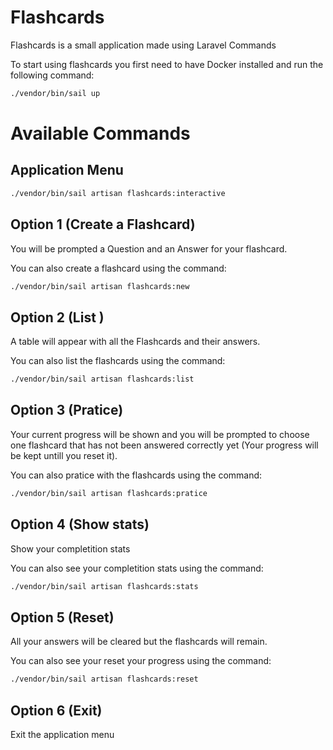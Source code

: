 
# Flashcards  

Flashcards is a small application made using Laravel Commands

To start using flashcards you first need to have Docker installed and run the following command:


```bash
./vendor/bin/sail up
```

# Available Commands

## Application Menu
```bash
./vendor/bin/sail artisan flashcards:interactive 
```

## Option 1 (Create a Flashcard)

You will be prompted a Question and an Answer for your flashcard. 

You can also create a flashcard using the command:
```bash
./vendor/bin/sail artisan flashcards:new 
```
## Option 2 (List )

A table will appear with all the Flashcards and their answers. 

You can also list the flashcards using the command:
```bash
./vendor/bin/sail artisan flashcards:list 
```

## Option 3 (Pratice)

Your current progress will be shown and you will be prompted to choose one flashcard that has not been answered correctly yet (Your progress will be kept untill you reset it).

You can also pratice with the flashcards using the command:
```bash
./vendor/bin/sail artisan flashcards:pratice 
```


## Option 4 (Show stats)

Show your completition stats

You can also see your completition stats using the command:
```bash
./vendor/bin/sail artisan flashcards:stats 
```

## Option 5 (Reset)

All your answers will be cleared but the flashcards will remain.

You can also see your reset your progress using the command:
```bash
./vendor/bin/sail artisan flashcards:reset 
```


## Option 6 (Exit)

Exit the application menu